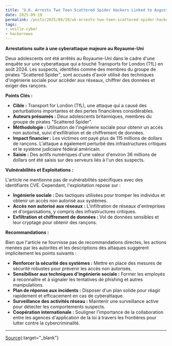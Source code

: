 ```yaml
---
title: 'U.K. Arrests Two Teen Scattered Spider Hackers Linked to August 2024 TfL Cyber Attack'
date: 2025-09-19
permalink: /posts/2025/09/19/uk-arrests-two-teen-scattered-spider-hackers-linked-to-august-2024-tfl-cyber-attack/
tags:
- veille-cyber
- hackernews
---
```

**Arrestations suite à une cyberattaque majeure au Royaume-Uni**

Deux adolescents ont été arrêtés au Royaume-Uni dans le cadre d'une enquête sur une cyberattaque qui a touché Transports for London (TfL) en août 2024. Les suspects, identifiés comme des membres du groupe de pirates "Scattered Spider", sont accusés d'avoir utilisé des techniques d'ingénierie sociale pour accéder aux réseaux, chiffrer des données et exiger des rançons.

**Points Clés :**

*   **Cible :** Transport for London (TfL), une attaque qui a causé des perturbations importantes et des pertes financières considérables.
*   **Auteurs présumés :** Deux adolescents britanniques, membres du groupe de pirates "Scattered Spider".
*   **Méthodologie :** Utilisation de l'ingénierie sociale pour obtenir un accès non autorisé, suivi d'exfiltration et de chiffrement de données.
*   **Impact financier :** Les victimes ont payé plus de 115 millions de dollars de rançons. L'attaque a également perturbé des infrastructures critiques et le système judiciaire fédéral américain.
*   **Saisie :** Des actifs numériques d'une valeur d'environ 36 millions de dollars ont été saisis sur des serveurs liés à l'un des suspects.

**Vulnérabilités et Exploitations :**

L'article ne mentionne pas de vulnérabilités spécifiques avec des identifiants CVE. Cependant, l'exploitation repose sur :

*   **Ingénierie sociale :** Des tactiques utilisées pour tromper les individus et obtenir un accès non autorisé aux systèmes.
*   **Accès non autorisé aux réseaux :** L'infiltration de réseaux d'entreprises et d'organisations, y compris des infrastructures critiques.
*   **Exfiltration et chiffrement de données :** Vol de données sensibles et leur cryptage pour obtenir des rançons.

**Recommandations :**

Bien que l'article ne fournisse pas de recommandations directes, les actions menées par les autorités et les descriptions des attaques suggèrent implicitement les points suivants :

*   **Renforcer la sécurité des systèmes :** Mettre en place des mesures de sécurité robustes pour prévenir les accès non autorisés.
*   **Sensibiliser aux techniques d'ingénierie sociale :** Former les employés à reconnaître et à signaler les tentatives de phishing et autres manipulations.
*   **Plan de réponse aux incidents :** Disposer d'un plan solide pour réagir rapidement et efficacement en cas de cyberattaque.
*   **Surveillance des activités réseau :** Maintenir une surveillance active pour détecter les comportements suspects.
*   **Coopération internationale :** Souligner l'importance de la collaboration entre les agences d'application de la loi à travers les frontières pour lutter contre la cybercriminalité.

---
[Source](https://thehackernews.com/2025/09/uk-arrest-two-teen-scattered-spider.html){:target="_blank"}
